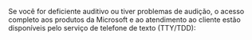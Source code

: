 Se você for deficiente auditivo ou tiver problemas de audição, o acesso completo aos produtos da Microsoft e ao atendimento ao cliente estão disponíveis pelo serviço de telefone de texto (TTY/TDD):

<!--HONumber=May16_HO1-->


